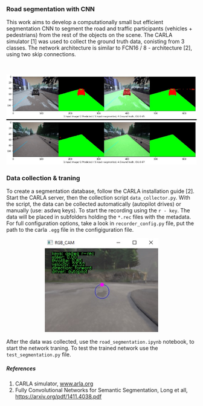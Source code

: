 ### Road segmentation with CNN

This work aims to develop a computationally small but efficient segmentation CNN to segment the road and traffic participants (vehicles + pedestrians) from the rest of the objects on the scene. The CARLA simulator [1] was used to collect the ground truth data, conisting from 3 classes. The network architecture is similar to FCN16 / 8 - architecture [2], using two skip connections.

<p align="center"> 
  <img src="info/seg1.gif" alt="" width="600"></a>

</p>

<p align="center"> 
  <img src="info/outs.jpg" alt="" width="600"></a>
</p>

### Data collection & traning

To create a segmentation database, follow the CARLA installation guide [2]. Start the CARLA server, then the collection script `data_collector.py`. With the script, the data can be collected automatically (autopilot drives) or manually (use: asdwq keys). To start the recording using the `r - key`. The data will be placed in subfolders holding the `*.rec` files with the metadata. For full configuration options, take a look in `recorder_config.py` file, put the path to the carla `.egg` file in the configiguration file.

<p align="center"> 
  <img src="info/manual.jpg" alt="" width="300"></a>
</p>

After the data was collected, use the `road_segmentation.ipynb` notebook, to start the network traning.
To test the trained network use the `test_segmentation.py` file.

##### References

1. CARLA simulator, www.arla.org
2. Fully Convolutional Networks for Semantic Segmentation, Long et all, https://arxiv.org/pdf/1411.4038.pdf
